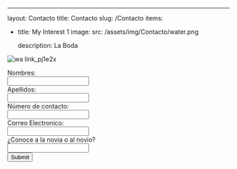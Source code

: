 ---
layout: Contacto
title: Contacto
slug: /Contacto
items:
  - title: My Interest 1
    image:
      src: /assets/img/Contacto/water.png
      
    description: La Boda

![wa link_pj1e2x](https://user-images.githubusercontent.com/99769696/161640254-85ab5a02-004a-4390-9477-37c3013c3035.png)

<form action="https://formspree.io/f/mbjwadag" method="post">
  
  <label for="name">Nombres:</label><br>
  <input type="text" id="lname" name="name" value= ""><br>
  <label for="lname">Apellidos:</label><br>
  <input type="text" id="lname" name="lname" value= ""><br>
   <label for="name">Número de contacto:</label><br>
  <input type="text" id="lname" name="correo" value= ""><br>
   <label for="name">Correo Electronico:</label><br>
  <input type="text" id="lname" name="Fecha de respuesta" value= ""><br>
  <label for="name">¿Conoce a la novia o al novio?</label><br>
  <input type="text" id="lname" name="lname" value= ""><br>
  <input type="submit" value="Submit">
</form>
